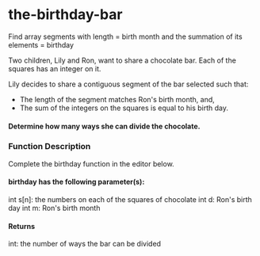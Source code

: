 # the-birthday-bar
Find array segments with length = birth month and the summation of its elements = birthday  

Two children, Lily and Ron, want to share a chocolate bar. Each of the squares has an integer on it.

Lily decides to share a contiguous segment of the bar selected such that:

- The length of the segment matches Ron's birth month, and,
- The sum of the integers on the squares is equal to his birth day.
#### Determine how many ways she can divide the chocolate.

### Function Description

Complete the birthday function in the editor below.

#### birthday has the following parameter(s):

int s[n]: the numbers on each of the squares of chocolate
int d: Ron's birth day
int m: Ron's birth month
#### Returns

int: the number of ways the bar can be divided

